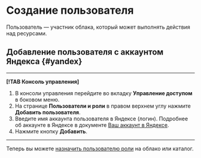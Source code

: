 # Создание пользователя

Пользователь — участник облака, который может выполнять действия над ресурсами.

## Добавление пользователя с аккаунтом Яндекса {#yandex}

---

**[!TAB Консоль управления]**

1. В консоли управления перейдите во вкладку **Управление доступом** в боковом меню.
2. На странице **Пользователи и роли** в правом верхнем углу нажмите **Добавить пользователя**.
3. Введите имя аккаунта пользователя в Яндексе (логин). Подробнее об аккаунте в Яндексе в документе [Ваш аккаунт в Яндексе](https://yandex.ru/support/passport/).
4. Нажмите кнопку **Добавить**.

---

Теперь вы можете [назначить пользователю роли](../roles/grant.md) на облако или каталог.